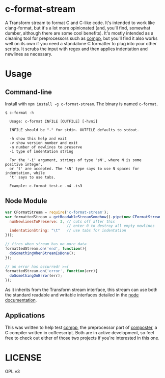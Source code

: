 c-format-stream
===============

A Transform stream to format C and C-like code. It's intended to work like clang-format, but it's a lot more opinionated (and, you'll find, somewhat dumber, although there are some cool benefits). It's mostly intended as a cleaning tool for preprocessors such as [compp](https://github.com/cosmicexplorer/compp), but you'll find it also works well on its own if you need a standalone C formatter to plug into your other scripts. It scrubs the input with regex and then applies indentation and newlines as necessary.

# Usage

## Command-line

Install with `npm install -g c-format-stream`. The binary is named `c-format`.

```shell
$ c-format -h

  Usage: c-format INFILE [OUTFILE] [-hvni]

  INFILE should be "-" for stdin. OUTFILE defaults to stdout.

  -h show this help and exit
  -v show version number and exit
  -n number of newlines to preserve
  -i type of indentation string

  For the '-i' argument, strings of type 'sN', where N is some positive integer,
  or 't' are accepted. The 'sN' type says to use N spaces for indentation, while
  't' says to use tabs.

  Example: c-format test.c -n4 -is3
```

## Node Module

```javascript
var CFormatStream = require('c-format-stream');
var formattedStream = getReadableStreamSomehow().pipe(new CFormatStream({
  numNewlinesToPreserve: 3, // cuts off after this
                            // enter 0 to destroy all empty newlines
  indentationString: "\t"   // use tabs for indentation
}));

// fires when stream has no more data
formattedStream.on('end', function(){
  doSomethingWhenStreamIsDone();
});

// an error has occurred! >=(
formattedStream.on('error', function(err){
  doSomethingOnError(err);
});
```

As it inherits from the Transform stream interface, this stream can use both the standard readable and writable interfaces detailed in the [node documentation](https://nodejs.org/api/stream.html).

## Applications

This was written to help test [compp](https://github.com/cosmicexplorer/compp), the preprocessor part of [composter](https://github.com/cosmicexplorer/composter), a C compiler written in coffeescript. Both are in active development, so feel free to check out either of those two projects if you're interested in this one.

# LICENSE

GPL v3
